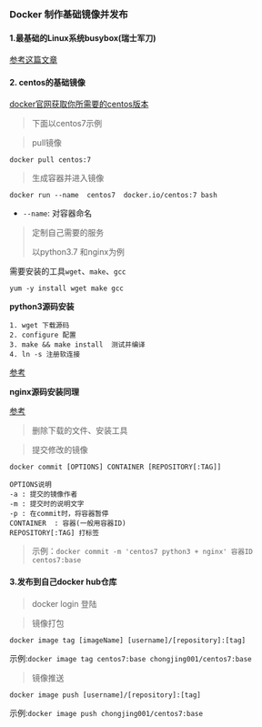 ### Docker 制作基础镜像并发布



#### 1.最基础的Linux系统busybox(瑞士军刀)

[参考这篇文章](https://blog.csdn.net/liumiaocn/article/details/80458663)



#### 2. centos的基础镜像

[docker官网获取你所需要的centos版本](https://hub.docker.com/_/centos?tab=tags)



> 下面以centos7示例

> pull镜像

`docker pull centos:7`

> 生成容器并进入镜像

`docker run --name  centos7  docker.io/centos:7 bash`

- `--name`: 对容器命名

> 定制自己需要的服务
>
> 以python3.7 和nginx为例

需要安装的工具`wget`、`make`、`gcc`

```
yum -y install wget make gcc
```

**python3源码安装**

```
1. wget 下载源码
2. configure 配置
3. make && make install  测试并编译
4. ln -s 注册软连接
```

[参考](https://blog.csdn.net/qq_42874994/article/details/103723847)

**nginx源码安装同理**

[参考](https://www.cnblogs.com/connect/p/nginx-install-src.html)



> 删除下载的文件、安装工具

> 提交修改的镜像

`docker commit [OPTIONS] CONTAINER [REPOSITORY[:TAG]] `
```
OPTIONS说明
-a : 提交的镜像作者
-m : 提交时的说明文字
-p : 在commit时，将容器暂停
CONTAINER  : 容器(一般用容器ID)
REPOSITORY[:TAG] 打标签
```

> 示例：`docker commit -m 'centos7 python3 + nginx' 容器ID centos7:base` 



#### 3.发布到自己docker hub仓库

> docker login 登陆

> 镜像打包

`docker image tag [imageName] [username]/[repository]:[tag]`

示例:`docker image tag centos7:base chongjing001/centos7:base`

> 镜像推送

`docker image push [username]/[repository]:[tag]`

示例:`docker image push chongjing001/centos7:base`
